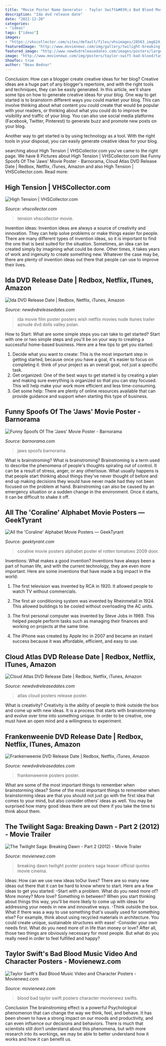 ```yaml
---
title: "Movie Poster Name Generator - Taylor Swift&#039;s Bad Blood Music Video And Character Posters"
description: "Ida dvd release date"
date: "2022-12-20"
categories:
- "ideas"
tags: ["ideas"]
images:
- "https://vhscollector.com/sites/default/files/vhsimages/28563_img624_0.jpg"
featuredImage: "http://www.movienewz.com/img/gallery/twilight-breaking-dawn2/posters/twilight_breaking_dawn_2_poster_1.jpg"
featured_image: "http://www.newdvdreleasedates.com/images/posters/large/cloud-atlas-2012-05.jpg"
image: "http://www.movienewz.com/img/posters/taylor-swift-bad-blood/taylor_swift_bad_blood_3.jpg"
ShowToc: true
author: "Beau Bednar"
---
```



Conclusion: How can a blogger create creative ideas for her blog?
Creative ideas are a huge part of any blogger's repertoire, and with the right tools and techniques, they can be easily generated. In this article, we'll share some tips on how to generate creative ideas for your blog.
One way to get started is to brainstorm different ways you could market your blog. This can involve thinking about what content you could create that would be popular with your readers, or thinking about what you could do to improve the visibility and traffic of your blog. You can also use social media platforms (Facebook, Twitter, Pinterest) to generate buzz and promote new posts on your blog.

Another way to get started is by using technology as a tool. With the right tools in your disposal, you can easily generate creative ideas for your blog.

	

		
searching about High Tension | VHSCollector.com you've came to the right page. We have 8 Pictures about High Tension | VHSCollector.com like Funny Spoofs Of The &#039;Jaws&#039; Movie Poster - Barnorama, Cloud Atlas DVD Release Date | Redbox, Netflix, iTunes, Amazon and also High Tension | VHSCollector.com. Read more:
		
    
## High Tension | VHSCollector.com

<img loading=lazy src="https://vhscollector.com/sites/default/files/vhsimages/28563_img624_0.jpg" onerror="this.onerror=null;this.src='https://tse2.mm.bing.net/th?id=OIP.vn3cVpC9Df6QVYcp15A5aAHaNL&amp;pid=15.1';" alt="High Tension | VHSCollector.com">

_Source: vhscollector.com_

>tension vhscollector movie. 

	

Invention ideas:
Invention ideas are always a source of creativity and innovation. They can help solve problems or make things easier for people. There are many different types of invention ideas, so it is important to find the one that is best suited for the situation. Sometimes, an idea can be created simply by imagining what could be done. Other times, it takes years of work and ingenuity to create something new. Whatever the case may be, there are plenty of invention ideas out there that people can use to improve their lives.

    
## Ida DVD Release Date | Redbox, Netflix, ITunes, Amazon

<img loading=lazy src="http://www.newdvdreleasedates.com/images/posters/large/ida-2013-06.jpg" onerror="this.onerror=null;this.src='https://tse2.mm.bing.net/th?id=OIP.NRk0sZIHYSzdGANj9kaBKAHaLH&amp;pid=15.1';" alt="Ida DVD Release Date | Redbox, Netflix, iTunes, Amazon">

_Source: newdvdreleasedates.com_

>ida movie film poster posters wish netflix movies nude itunes trailer aznude dvd dolls valley polan. 

	

How to Start: What are some simple steps you can take to get started?
Start with one or two simple steps and you'll be on your way to creating a successful home-based business. Here are a few tips to get you started: 
1. Decide what you want to create: This is the most important step in getting started, because once you have a goal, it's easier to focus on completing it. think of your project as an overall goal, not just a specific task. 
2. Get organized: One of the best ways to get started is by creating a plan and making sure everything is organized so that you can stay focused. This will help make your work more efficient and less time-consuming. 
3. Get some help: There are plenty of online resources available that can provide guidance and support when starting this type of business.

    
## Funny Spoofs Of The &#039;Jaws&#039; Movie Poster - Barnorama

<img loading=lazy src="https://www.barnorama.com/wp-content/images/2011/03/b535/15.jpg" onerror="this.onerror=null;this.src='https://tse1.mm.bing.net/th?id=OIP.wGpzsFiJ6-Ih4IoxweiyFgHaLp&amp;pid=15.1';" alt="Funny Spoofs Of The &#039;Jaws&#039; Movie Poster - Barnorama">

_Source: barnorama.com_

>jaws spoofs barnorama. 

	

What is brainstroming?
What is brainstroming? Brainstroming is a term used to describe the phenomena of people's thoughts spiraling out of control. It can be a result of stress, anger, or any otherIssue. What usually happens is that people start thinking about things they've never thought of before and end up making decisions they would have never made had they not been focused on the problem at hand. Brainstroming can also be caused by an emergency situation or a sudden change in the environment. Once it starts, it can be difficult to shake it off.

    
## All The &#039;Coraline&#039; Alphabet Movie Posters — GeekTyrant

<img loading=lazy src="http://s3.media.squarespace.com/production/465215/5307878/wp-content/uploads/2008/12/coraline8_large.jpg" onerror="this.onerror=null;this.src='https://tse4.mm.bing.net/th?id=OIP.7pc2D_M3BSdwUT76mVfSlAHaK_&amp;pid=15.1';" alt="All the &#039;Coraline&#039; Alphabet Movie Posters — GeekTyrant">

_Source: geektyrant.com_

>coraline movie posters alphabet poster el rotten tomatoes 2009 door. 

	

Inventions: What makes a good invention?
Inventions have always been a part of human life, and with the current technology, they are even more important. Here are some inventions that have made a big impact in the world:
1. The first television was invented by RCA in 1920. It allowed people to watch TV without commercials.

2. The first air conditioning system was invented by Rheinmetall in 1924. This allowed buildings to be cooled without overloading the AC units.

3. The first personal computer was invented by Steve Jobs in 1969. This helped people perform tasks such as managing their finances and working on projects at the same time.

4. The iPhone was created by Apple Inc in 2007 and became an instant success because it was affordable, efficient, and easy to use.

    
## Cloud Atlas DVD Release Date | Redbox, Netflix, ITunes, Amazon

<img loading=lazy src="http://www.newdvdreleasedates.com/images/posters/large/cloud-atlas-2012-05.jpg" onerror="this.onerror=null;this.src='https://tse2.mm.bing.net/th?id=OIP.3xaPUJDSfZ7xcRN6R7JO9wHaKn&amp;pid=15.1';" alt="Cloud Atlas DVD Release Date | Redbox, Netflix, iTunes, Amazon">

_Source: newdvdreleasedates.com_

>atlas cloud posters release poster. 

	

What is creativity?
Creativity is the ability of people to think outside the box and come up with new ideas. It is a process that starts with brainstorming and evolve over time into something unique. In order to be creative, one must have an open mind and a willingness to experiment.

    
## Frankenweenie DVD Release Date | Redbox, Netflix, ITunes, Amazon

<img loading=lazy src="http://www.newdvdreleasedates.com/images/posters/large/frankenweenie-2012-02.jpg" onerror="this.onerror=null;this.src='https://tse3.mm.bing.net/th?id=OIP.VZLew2taVEGgF2QmovU0aQHaLH&amp;pid=15.1';" alt="Frankenweenie DVD Release Date | Redbox, Netflix, iTunes, Amazon">

_Source: newdvdreleasedates.com_

>frankenweenie posters poster. 

	

What are some of the most important things to remember when brainstorming ideas?
Some of the most important things to remember when brainstorming ideas are that you should not just go with the first idea that comes to your mind, but also consider others’ ideas as well. You may be surprised how many good ideas there are out there if you take the time to think about them.

    
## The Twilight Saga: Breaking Dawn - Part 2 (2012) - Movie Trailer

<img loading=lazy src="http://www.movienewz.com/img/gallery/twilight-breaking-dawn2/posters/twilight_breaking_dawn_2_poster_1.jpg" onerror="this.onerror=null;this.src='https://tse2.mm.bing.net/th?id=OIP.sBKSFNZy2MpIX5rMtrCDvwHaK-&amp;pid=15.1';" alt="The Twilight Saga: Breaking Dawn - Part 2 (2012) - Movie Trailer">

_Source: movienewz.com_

>breaking dawn twilight poster posters saga teaser official quotes movie cinema. 

	

Ideas: How can we use new ideas toOur lives?
There are so many new ideas out there that it can be hard to know where to start. Here are a few ideas to get you started: 
-Start with a problem. What do you need more of? More money? More love? Something in between? When you start thinking about things this way, you'll be more likely to come up with ideas for addressing your needs in new and innovative ways. 
-Think outside the box. What if there was a way to use something that's usually used for something else? For example, think about using recycled materials in architecture. You could create unique, sustainable structures with ease! 
-Consider your own needs first. What do you need more of in life than money or love? After all, those two things are obviously necessary for most people. But what do you really need in order to feel fulfilled and happy?

    
## Taylor Swift&#039;s Bad Blood Music Video And Character Posters - Movienewz.com

<img loading=lazy src="http://www.movienewz.com/img/posters/taylor-swift-bad-blood/taylor_swift_bad_blood_3.jpg" onerror="this.onerror=null;this.src='https://tse1.mm.bing.net/th?id=OIP.KF8gtVQRm_-RUFgpid1OEwHaJ4&amp;pid=15.1';" alt="Taylor Swift&#039;s Bad Blood Music Video and Character Posters - Movienewz.com">

_Source: movienewz.com_

>blood bad taylor swift posters character movienewz swifts. 

	

Conclusion
The brainstroming effect is a powerful Psychological phenomenon that can change the way we think, feel, and behave. It has been shown to have a strong impact on our moods and productivity, and can even influence our decisions and behaviors. There is much that scientists still don’t understand about this phenomena, but with more research into its workings, we may be able to better understand how it works and how it can benefit us.

